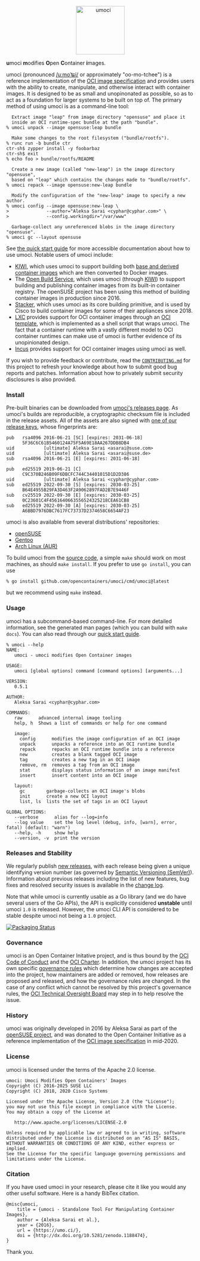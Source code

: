 <!--
  This comment is necessary to get Hugo to parse this page properly. For
  whatever reason, it thinks files that start with HTML tags are not Markdown
  documents (even though this is not actually the case). See
  <https://github.com/gohugoio/hugo/issues/7296>.
 -->

<p align="center">
  <a href="https://umo.ci/" alt="Project Website">
    <img src="https://umo.ci/umoci-black.png" alt="umoci" height="130"/></a>
</p>

<!--
  This hack is necessary to work around the fact we cannot conditionally hide
  these images in Hugo (see <https://github.com/gohugoio/hugo/issues/7398>).
  Thankfully, GitHub won't render <div> tags, so we can abuse that to hide the
  badges on the umo.ci website while still showing them in the GitHub README.
 -->
<div style="display: none">
<p align="center">
  <a href="https://github.com/opencontainers/umoci/releases/latest" alt="Latest Release">
    <img src="https://img.shields.io/github/v/release/opencontainers/umoci"/></a>
  <a href="https://pkg.go.dev/github.com/opencontainers/umoci" alt="Go Documentation">
    <img src="https://img.shields.io/badge/godoc-unstable-red?logo=go"/></a>
  <a href="https://github.com/opencontainers/umoci/blob/master/COPYING" alt="License: Apache-2.0">
    <img src="https://img.shields.io/github/license/opencontainers/umoci"/></a>

  <br/>

  <a href="https://github.com/opencontainers/umoci/actions/workflows/ci.yml" alt="Build Status">
    <img src="https://github.com/opencontainers/umoci/actions/workflows/ci.yml/badge.svg"/></a>
  <a href="https://codecov.io/gh/opencontainers/umoci" alt="Code Coverage">
    <img src="https://img.shields.io/codecov/c/gh/opencontainers/umoci?logo=codecov"/></a>
  <a href="https://app.netlify.com/sites/umoci/deploys" alt="Netlify Status">
    <img src="https://img.shields.io/netlify/78e5d3da-f8b5-4a8e-8c7b-9e1effb23f2f?logo=netlify"/></a>

  <br/>

  <a href="https://bestpractices.coreinfrastructure.org/projects/1084" alt="CII Best Practices">
    <img src="https://bestpractices.coreinfrastructure.org/projects/1084/badge"/></a>
  <a href="https://goreportcard.com/report/github.com/opencontainers/umoci" alt="Go Report Card">
    <img src="https://goreportcard.com/badge/github.com/opencontainers/umoci"/></a>
  <a href="https://observatory.mozilla.org/analyze/umo.ci" alt="Mozilla Observatory Grade">
    <img src="https://img.shields.io/mozilla-observatory/grade-score/umo.ci?label=umo.ci&logo=mozilla"/></a>

  <br/>

  <a href="https://github.com/opencontainers/umoci/releases" alt="Release Downloads">
    <img src="https://img.shields.io/github/downloads/opencontainers/umoci/total"/></a>
  <a href="https://zenodo.org/badge/latestdoi/72283469" alt="DOI Badge">
    <img src="https://zenodo.org/badge/72283469.svg"/></a>
  <a href="https://matrix.to/#/#opencontainers:matrix.org" alt="Matrix Room">
    <img src="https://img.shields.io/matrix/opencontainers:matrix.org?logo=matrix"/></a>

  <a href="https://repology.org/project/umoci/versions">
    <img src="https://repology.org/badge/tiny-repos/umoci.svg" alt="Packaging Status">
  </a>
</p>
<hr/>
</div>

**u**moci **m**odifies **O**pen **C**ontainer **i**mages.

umoci (pronounced [/u&#720;mo&#712;&#680;i/][umoci-ipa] or approximately
"oo-mo-tchee") is a reference implementation of the [OCI image
specification][oci-image-spec] and provides users with the ability to create,
manipulate, and otherwise interact with container images. It is designed to be
as small and unopinonated as possible, so as to act as a foundation for larger
systems to be built on top of. The primary method of using umoci is as a
command-line tool:

```ShellSession
  Extract image "leap" from image directory "opensuse" and place it
  inside an OCI runtime-spec bundle at the path "bundle".
% umoci unpack --image opensuse:leap bundle

  Make some changes to the root filesystem ("bundle/rootfs").
% runc run -b bundle ctr
ctr-sh$ zypper install -y foobarbaz
ctr-sh$ exit
% echo foo > bundle/rootfs/README

  Create a new image (called "new-leap") in the image directory "opensuse",
  based on "leap" which contains the changes made to "bundle/rootfs".
% umoci repack --image opensuse:new-leap bundle

  Modify the configuration of the "new-leap" image to specify a new author.
% umoci config --image opensuse:new-leap \
>              --author="Aleksa Sarai <cyphar@cyphar.com>" \
>              --config.workingdir="/var/www"

  Garbage-collect any unreferenced blobs in the image directory "opensuse".
% umoci gc --layout opensuse
```

See [the quick start guide][quickstart] for more accessible documentation about
how to use umoci. Notable users of umoci include:

 * [KIWI][kiwi], which uses umoci to support building both [base and derived
   container images][kiwi-container] which are then converted to Docker images.
 * The [Open Build Service][obs], which uses umoci (through [KIWI][kiwi]) to
   support building and publishing container images from its built-in container
   registry. The openSUSE project has been using this method of building
   container images in production since 2016.
 * [Stacker][stacker], which uses umoci as its core building primitive, and is
   used by Cisco to build container images for some of their appliances since
   2018.
 * [LXC][lxc] provides support for OCI container images through an [OCI
   template][lxc-oci], which is implemented as a shell script that wraps umoci.
   The fact that a container runtime with a vastly different model to OCI
   container runtimes can make use of umoci is further evidence of its
   unopinionated design.
 * [Incus][incus] provides support for OCI container images using umoci as
   well.

If you wish to provide feedback or contribute, read the [`CONTRIBUTING.md`][contributing]
for this project to refresh your knowledge about how to submit good bug reports
and patches. Information about how to privately submit security disclosures is
also provided.

[quickstart]: https://umo.ci/quick-start/
[umoci-ipa]: http://ipa-reader.xyz/?text=u%CB%90mo%CB%88%CA%A8i&voice=Amy
[oci-image-spec]: https://github.com/opencontainers/image-spec
[kiwi]: https://osinside.github.io/kiwi/
[kiwi-container]: https://osinside.github.io/kiwi/building_images/build_container_image.html
[obs]: https://openbuildservice.org/
[stacker]: https://github.com/project-stacker/stacker
[lxc]: https://linuxcontainers.org/
[lxc-oci]: https://github.com/lxc/lxc/blob/lxc-4.0.2/templates/lxc-oci.in
[incus]: https://linuxcontainers.org/incus
[contributing]: /CONTRIBUTING.md

### Install ###

Pre-built binaries can be downloaded from [umoci's releases page][releases]. As
umoci's builds are reproducible, a cryptographic checksum file is included in
the release assets. All of the assets are also signed with [one of our release
keys][umoci-keyring], whose fingerprints are:

```text
pub   rsa4096 2016-06-21 [SC] [expires: 2031-06-18]
      5F36C6C61B5460124A75F5A69E18AA267DDB8DB4
uid           [ultimate] Aleksa Sarai <asarai@suse.com>
uid           [ultimate] Aleksa Sarai <asarai@suse.de>
sub   rsa4096 2016-06-21 [E] [expires: 2031-06-18]

pub   ed25519 2019-06-21 [C]
      C9C370B246B09F6DBCFC744C34401015D1D2D386
uid           [ultimate] Aleksa Sarai <cyphar@cyphar.com>
sub   ed25519 2022-09-30 [S] [expires: 2030-03-25]
      B64E4955B29FA3D463F2A9062897FAD2B7E9446F
sub   cv25519 2022-09-30 [E] [expires: 2030-03-25]
      0C23601C4F4561640663556524325218CEA61CB8
sub   ed25519 2022-09-30 [A] [expires: 2030-03-25]
      A6BBD7976DBC7617FC73737D2374658C6654AF23
```

umoci is also available from several distributions' repositories:

* [openSUSE](https://software.opensuse.org/package/umoci)
* [Gentoo](https://packages.gentoo.org/packages/app-emulation/umoci)
* [Arch Linux (AUR)](https://aur.archlinux.org/packages/umoci/)

To build umoci from the [source code][source], a simple `make` should work on
most machines, as should `make install`. If you prefer to use `go install`, you
can use

```
% go install github.com/opencontainers/umoci/cmd/umoci@latest
```

but we recommend using `make` instead.

[releases]: https://github.com/opencontainers/umoci/releases
[umoci-keyring]: /umoci.keyring
[source]: https://github.com/opencontainers/umoci
[go]: https://golang.org/

### Usage ###

umoci has a subcommand-based command-line. For more detailed information, see
the generated man pages (which you can build with `make docs`). You can also
read through our [quick start guide][quickstart].

<!-- TODO: Put the man pages on the website... -->

```text
% umoci --help
NAME:
   umoci - umoci modifies Open Container images

USAGE:
   umoci [global options] command [command options] [arguments...]

VERSION:
   0.5.1

AUTHOR:
   Aleksa Sarai <cyphar@cyphar.com>

COMMANDS:
   raw      advanced internal image tooling
   help, h  Shows a list of commands or help for one command

   image:
     config      modifies the image configuration of an OCI image
     unpack      unpacks a reference into an OCI runtime bundle
     repack      repacks an OCI runtime bundle into a reference
     new         creates a blank tagged OCI image
     tag         creates a new tag in an OCI image
     remove, rm  removes a tag from an OCI image
     stat        displays status information of an image manifest
     insert      insert content into an OCI image

   layout:
     gc        garbage-collects an OCI image's blobs
     init      create a new OCI layout
     list, ls  lists the set of tags in an OCI layout

GLOBAL OPTIONS:
   --verbose      alias for --log=info
   --log value    set the log level (debug, info, [warn], error, fatal) (default: "warn")
   --help, -h     show help
   --version, -v  print the version
```

[quickstart]: https://umo.ci/quick-start/

### Releases and Stability ###

We regularly publish [new releases][releases], with each release being given a
unique identifying version number (as governed by [Semantic Versioning
(SemVer)][semver]). Information about previous releases including the list of
new features, bug fixes and resolved security issues is available in the
[change log][changelog].

Note that while umoci is currently usable as a Go library (and we do have
several users of the Go APIs), the API is explicitly considered **unstable**
until umoci `1.0` is released. However, the umoci CLI API is considered to be
stable despite umoci not being a `1.0` project.

<a href="https://repology.org/project/umoci/versions">
  <img src="https://repology.org/badge/vertical-allrepos/umoci.svg?columns=4&exclude_unsupported=1" alt="Packaging Status">
</a>

[releases]: https://github.com/opencontainers/umoci/releases
[semver]: http://semver.org/
[changelog]: /CHANGELOG.md

### Governance ###

umoci is an Open Container Initative project, and is thus bound by the [OCI
Code of Conduct][oci-coc] and the [OCI Charter][oci-charter]. In addition, the
umoci project has its own specific [governance rules][governance] which
determine how changes are accepted into the project, how maintainers are added
or removed, how releases are proposed and released, and how the governance
rules are changed. In the case of any conflict which cannot be resolved by this
project's governance rules, the [OCI Technical Oversight Board][oci-tob] may
step in to help resolve the issue.

[oci-coc]: https://github.com/opencontainers/.github/blob/master/CODE_OF_CONDUCT.md
[oci-charter]: https://github.com/opencontainers/tob/blob/master/CHARTER.md
<!-- TODO: Add proper governance documents. -->
[governance]: /GOVERNANCE.md
[oci-tob]: https://opencontainers.org/about/tob/

### History ###

umoci was originally developed in 2016 by Aleksa Sarai as part of the [openSUSE
project][opensuse], and was donated to the Open Container Initiative as a
reference implementation of the [OCI image specification][oci-image-spec] in
mid-2020.

[opensuse]: https://www.opensuse.org/
[oci-image-spec]: https://github.com/opencontainers/image-spec

### License ###

umoci is licensed under the terms of the Apache 2.0 license.

```text
umoci: Umoci Modifies Open Containers' Images
Copyright (C) 2016-2025 SUSE LLC
Copyright (C) 2018, 2020 Cisco Systems

Licensed under the Apache License, Version 2.0 (the "License");
you may not use this file except in compliance with the License.
You may obtain a copy of the License at

   http://www.apache.org/licenses/LICENSE-2.0

Unless required by applicable law or agreed to in writing, software
distributed under the License is distributed on an "AS IS" BASIS,
WITHOUT WARRANTIES OR CONDITIONS OF ANY KIND, either express or implied.
See the License for the specific language governing permissions and
limitations under the License.
```

### Citation ###

If you have used umoci in your research, please cite it like you would any
other useful software. Here is a handy BibTex citation.

```
@misc{umoci,
	title = {umoci - Standalone Tool For Manipulating Container Images},
	author = {Aleksa Sarai et al.},
	year = {2016},
	url = {https://umo.ci/},
	doi = {http://dx.doi.org/10.5281/zenodo.1188474},
}
```

Thank you.

